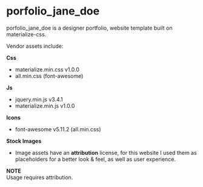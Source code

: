 # porfolio_jane_doe

porfolio_jane_doe is a designer portfolio, website template built on materialize-css.

Vendor assets include: <br>

**Css**
* materialize.min.css v1.0.0
* all.min.css (font-awesome)

**Js**
* jquery.min.js v3.4.1
* materialize.min.js v1.0.0

**Icons**
* font-awesome v5.11.2 (all.min.css)

**Stock Images** <br>
* Image assets have an <b>attribution</b> license, for this website I used them as placeholders for a 
better look & feel, as well as user experience.

<b>NOTE</b> <br>
Usage requires attribution.
